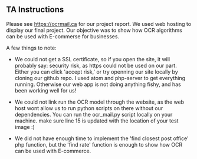 ## TA Instructions

Please see https://ocrmail.ca for our project report. We used web hosting to display our final project. Our objective was to show how OCR algorithms can be used with E-commerse for businesses. 

A few things to note: 

- We could not get a SSL certificate, so if you open the site, it will probably say: security risk, as https could not be used
  on our part. Either you can click 'accept risk,' or try openning our site locally by cloning our github repo. I used atom and  php-server to get everything running. Otherwise our web app is not doing anything fishy, and has been working well for us!
  
- We could not link run the OCR model through the website, as the web host wont allow us to run python scripts on there without
  our dependencies. You can run the ocr_mail.py script locally on your machine. make sure line 15 is updated with the location of your test image :) 
  
- We did not have enough time to implement the 'find closest post office' php function, but the 'find rate' function is enough
  to show how OCR can be used with E-commerce. 
